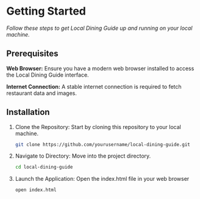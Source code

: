 # Getting Started


*Follow these steps to get Local Dining Guide up and running on your local machine.*

## Prerequisites

**Web Browser:** Ensure you have a modern web browser installed to access the Local Dining
Guide interface.

**Internet Connection:** A stable internet connection is required to fetch restaurant data and
images.


## Installation

1. Clone the Repository: Start by cloning this repository to your local machine.

   ```bash
   git clone https://github.com/yourusername/local-dining-guide.git

3. Navigate to Directory: Move into the project directory.

   ```bash
   cd local-dining-guide

5. Launch the Application: Open the index.html file in your web browser

   ```bash
   open index.html
